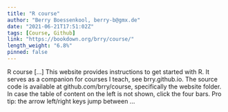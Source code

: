 ```yaml
---
title: "R course"
author: "Berry Boessenkool, berry-b@gmx.de"
date: "2021-06-21T17:51:02Z"
tags: [Course, Github]
link: "https://bookdown.org/brry/course/"
length_weight: "6.8%"
pinned: false
---
```


R course [...] This website provides instructions to get started with R. It serves as a companion for courses I teach, see brry.github.io. The source code is available at github.com/brry/course, specifically the website folder. In case the table of content on the left is not shown, click the four bars. Pro tip: the arrow left/right keys jump between ...

